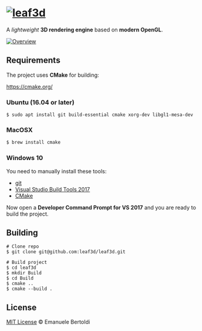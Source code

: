 # [![leaf3d](https://rawgit.com/leaf3d/leaf3d/master/logo.svg)](https://leaf3d.github.io)

A _lightweight_ **3D rendering engine** based on **modern OpenGL**.

[![Overview](https://rawgit.com/leaf3d/leaf3d.github.io/master/assets/images/overview.jpg)](https://leaf3d.github.io)

## Requirements

The project uses **CMake** for building:

https://cmake.org/

### Ubuntu (16.04 or later)

```
$ sudo apt install git build-essential cmake xorg-dev libgl1-mesa-dev
```

### MacOSX

```bash
$ brew install cmake
```

### Windows 10

You need to manually install these tools:

* [git](https://git-scm.com/download/win)
* [Visual Studio Build Tools 2017](https://www.visualstudio.com/thank-you-downloading-visual-studio/?sku=BuildTools&rel=15)
* [CMake](https://cmake.org/files/v3.11/cmake-3.11.0-win64-x64.msi)

Now open a **Developer Command Prompt for VS 2017** and you are ready to build the project.

## Building

```
# Clone repo
$ git clone git@github.com:leaf3d/leaf3d.git

# Build project
$ cd leaf3d
$ mkdir Build
$ cd Build
$ cmake ..
$ cmake --build .
```

## License

[MIT License] © Emanuele Bertoldi

[mit license]: https://github.com/leaf3d/leaf3d/blob/master/LICENSE
